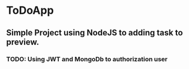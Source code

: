 # ToDoApp
## Simple Project using NodeJS to adding task to preview. 
### TODO: Using JWT and MongoDb to authorization user
